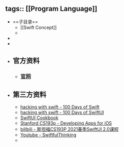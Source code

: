 tags:: [[Program Language]]
---

- ==子目录==
	- [[Swift Concept]]
	-
-
-
- ## 官方资料
	- ### [官网](https://www.swift.org/)
- ## 第三方资料
	- [hacking with swift - 100 Days of Swift](https://www.hackingwithswift.com/100)
	- [hacking with swift - 100 Days of SwiftUI](https://www.hackingwithswift.com/100/swiftui)
	- [SwiftUI Cookbook](https://www.kodeco.com/books/swiftui-cookbook)
	- [Stanford CS193p - Developing Apps for iOS](https://cs193p.sites.stanford.edu/2023)
	- [bilibili - 斯坦福CS193P 2021春季SwiftUI 2.0课程](https://www.bilibili.com/video/BV1q64y1d7x5/?vd_source=2b44b4aaa2e3bce2ee0eff9ff550c6bb)
	- [Youtube - SwiftfulThinking](https://www.youtube.com/@SwiftfulThinking/playlists)
	-